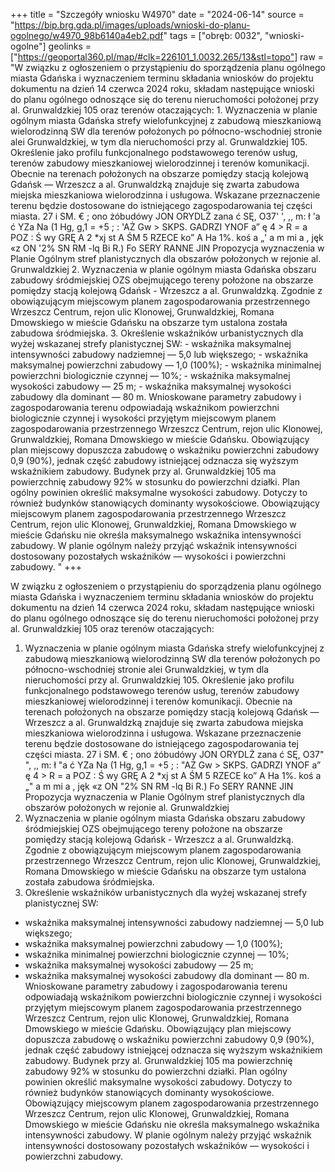 +++
title = "Szczegóły wniosku W4970"
date = "2024-06-14"
source = "https://bip.brg.gda.pl/images/uploads/wnioski-do-planu-ogolnego/w4970_98b6140a4eb2.pdf"
tags = ["obręb: 0032", "wnioski-ogolne"]
geolinks = ["https://geoportal360.pl/map/#clk=226101_1.0032.265/13&stl=topo"]
raw = "W związku z ogłoszeniem o przystąpieniu do sporządzenia planu ogólnego miasta Gdańska  i wyznaczeniem terminu składania wniosków do projektu dokumentu na dzień 14 czerwca 2024 roku,  składam następujące wnioski do planu ogólnego odnoszące się do terenu nieruchomości  położonej przy al. Grunwaldzkiej 105 oraz terenów otaczających:  1. Wyznaczenia w planie ogólnym miasta Gdańska strefy wielofunkcyjnej z zabudową mieszkaniową wielorodzinną SW dla terenów położonych po północno-wschodniej stronie alei Grunwaldzkiej, w tym dla nieruchomości przy al. Grunwaldzkiej 105. Określenie jako profilu funkcjonalnego podstawowego terenów usług, terenów zabudowy mieszkaniowej wielorodzinnej i terenów komunikacji. Obecnie na terenach położonych na obszarze pomiędzy stacją kolejową Gdańsk — Wrzeszcz a al. Grunwaldzką znajduje się zwarta zabudowa miejska mieszkaniowa wielorodzinna i usługowa. Wskazane przeznaczenie terenu będzie dostosowane do istniejącego zagospodarowania tej części miasta. 27 i SM. € ; ono żóbudówy JON ORYDLŻ zana ć SĘ, O37' ', ,, m: ł 'a ć YZa Na (1 Hg, g,1 =  +5 ; : 'AŻ Gw > SKPS.  GADRZI  YNOF a” ę 4 > R = a POZ : Ś wy GRĘ A 2 *xj st A ŚM 5 RZECE ko” A Ha 1%.  koś a „' a m mi a , jęk «z ON '2% SN RM -lq Bi  R.) Fo SERY RANNE JIN Propozycja wyznaczenia w Planie Ogólnym stref planistycznych dla obszarów położonych w rejonie al. Grunwaldzkiej 2. Wyznaczenia w planie ogólnym miasta Gdańska obszaru zabudowy śródmiejskiej OZS obejmującego tereny położone na obszarze pomiędzy stacją kolejową Gdańsk - Wrzeszcz a al. Grunwaldzką. Zgodnie z obowiązującym miejscowym planem zagospodarowania przestrzennego Wrzeszcz Centrum, rejon ulic Klonowej, Grunwaldzkiej, Romana Dmowskiego w mieście Gdańsku na obszarze tym ustalona została zabudowa śródmiejska. 3. Określenie wskaźników urbanistycznych dla wyżej wskazanej strefy planistycznej SW: - wskaźnika maksymalnej intensywności zabudowy nadziemnej — 5,0 lub większego; - wskaźnika maksymalnej powierzchni zabudowy — 1,0 (100%); - wskaźnika minimalnej powierzchni biologicznie czynnej — 10%; - wskaźnika maksymalnej wysokości zabudowy — 25 m; - wskaźnika maksymalnej wysokości zabudowy dla dominant — 80 m.  Wnioskowane parametry zabudowy i zagospodarowania terenu odpowiadają wskaźnikom  powierzchni biologicznie czynnej i wysokości przyjętym miejscowym planem  zagospodarowania przestrzennego Wrzeszcz Centrum, rejon ulic Klonowej, Grunwaldzkiej,  Romana Dmowskiego w mieście Gdańsku.   Obowiązujący plan miejscowy dopuszcza zabudowę o wskaźniku powierzchni zabudowy 0,9  (90%), jednak część zabudowy istniejącej odznacza się wyższym wskaźnikiem zabudowy. Budynek przy al. Grunwaldzkiej 105 ma powierzchnię zabudowy 92% w stosunku do powierzchni działki. Plan ogólny powinien określić maksymalne wysokości zabudowy. Dotyczy to również   budynków stanowiących dominanty wysokościowe.  Obowiązujący miejscowym planem zagospodarowania przestrzennego Wrzeszcz Centrum, rejon ulic Klonowej, Grunwaldzkiej, Romana Dmowskiego w mieście Gdańsku nie określa maksymalnego wskaźnika intensywności zabudowy. W planie ogólnym należy przyjąć wskaźnik intensywności dostosowany pozostałych wskaźników — wysokości i powierzchni zabudowy. "
+++

W związku z ogłoszeniem o przystąpieniu do sporządzenia planu ogólnego miasta Gdańska
 i wyznaczeniem terminu składania wniosków do projektu dokumentu na dzień 14 czerwca 2024 roku,
 składam następujące wnioski do planu ogólnego odnoszące się do terenu nieruchomości
 położonej przy al. Grunwaldzkiej 105 oraz terenów otaczających:

1. Wyznaczenia w planie ogólnym miasta Gdańska strefy wielofunkcyjnej z zabudową
mieszkaniową wielorodzinną SW dla terenów położonych po północno-wschodniej stronie
alei Grunwaldzkiej, w tym dla nieruchomości przy al. Grunwaldzkiej 105. Określenie jako
profilu funkcjonalnego podstawowego terenów usług, terenów zabudowy mieszkaniowej
wielorodzinnej i terenów komunikacji.
Obecnie na terenach położonych na obszarze pomiędzy stacją kolejową Gdańsk — Wrzeszcz
a al. Grunwaldzką znajduje się zwarta zabudowa miejska mieszkaniowa wielorodzinna i
usługowa. Wskazane przeznaczenie terenu będzie dostosowane do istniejącego
zagospodarowania tej części miasta.
27 i SM. € ; ono żóbudówy JON ORYDLŻ zana ć
SĘ, O37" ", ,, m: ł "a ć YZa Na (1 Hg, g,1 =  +5 ; : "AŻ
Gw > SKPS.  GADRZI  YNOF a”
ę 4 > R = a POZ : Ś wy GRĘ A 2 *xj st A
ŚM 5 RZECE
ko” A Ha 1%.  koś a „" a m mi a
, jęk «z ON "2% SN RM -lq Bi 
R.) Fo SERY RANNE JIN
Propozycja wyznaczenia w Planie Ogólnym stref planistycznych dla obszarów położonych w
rejonie al. Grunwaldzkiej
2. Wyznaczenia w planie ogólnym miasta Gdańska obszaru zabudowy śródmiejskiej OZS
obejmującego tereny położone na obszarze pomiędzy stacją kolejową Gdańsk - Wrzeszcz
a al. Grunwaldzką.
Zgodnie z obowiązującym miejscowym planem zagospodarowania przestrzennego Wrzeszcz
Centrum, rejon ulic Klonowej, Grunwaldzkiej, Romana Dmowskiego w mieście Gdańsku na
obszarze tym ustalona została zabudowa śródmiejska.
3. Określenie wskaźników urbanistycznych dla wyżej wskazanej strefy planistycznej SW:
- wskaźnika maksymalnej intensywności zabudowy nadziemnej — 5,0 lub większego;
- wskaźnika maksymalnej powierzchni zabudowy — 1,0 (100%);
- wskaźnika minimalnej powierzchni biologicznie czynnej — 10%;
- wskaźnika maksymalnej wysokości zabudowy — 25 m;
- wskaźnika maksymalnej wysokości zabudowy dla dominant — 80 m.
 Wnioskowane parametry zabudowy i zagospodarowania terenu odpowiadają wskaźnikom
 powierzchni biologicznie czynnej i wysokości przyjętym miejscowym planem
 zagospodarowania przestrzennego Wrzeszcz Centrum, rejon ulic Klonowej, Grunwaldzkiej,
 Romana Dmowskiego w mieście Gdańsku. 
 Obowiązujący plan miejscowy dopuszcza zabudowę o wskaźniku powierzchni zabudowy 0,9
 (90%), jednak część zabudowy istniejącej odznacza się wyższym wskaźnikiem zabudowy.
Budynek przy al. Grunwaldzkiej 105 ma powierzchnię zabudowy 92% w stosunku do
powierzchni działki.
Plan ogólny powinien określić maksymalne wysokości zabudowy. Dotyczy to również 
 budynków stanowiących dominanty wysokościowe.
 Obowiązujący miejscowym planem zagospodarowania przestrzennego Wrzeszcz Centrum,
rejon ulic Klonowej, Grunwaldzkiej, Romana Dmowskiego w mieście Gdańsku nie określa
maksymalnego wskaźnika intensywności zabudowy. W planie ogólnym należy przyjąć
wskaźnik intensywności dostosowany pozostałych wskaźników — wysokości i powierzchni
zabudowy.



